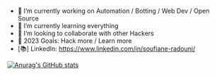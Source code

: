 - 🔭 I’m currently working on Automation / Botting / Web Dev / Open Source
- 🌱 I’m currently learning everything 
- 👯 I’m looking to collaborate with other Hackers
- 🥅 2023 Goals: Hack more / Learn more
- [📚] LinkedIn: https://www.linkedin.com/in/soufiane-radouni/

[![Anurag's GitHub stats](https://github-readme-stats.vercel.app/api?username=soufiane-radouni)](https://github.com/anuraghazra/github-readme-stats)
